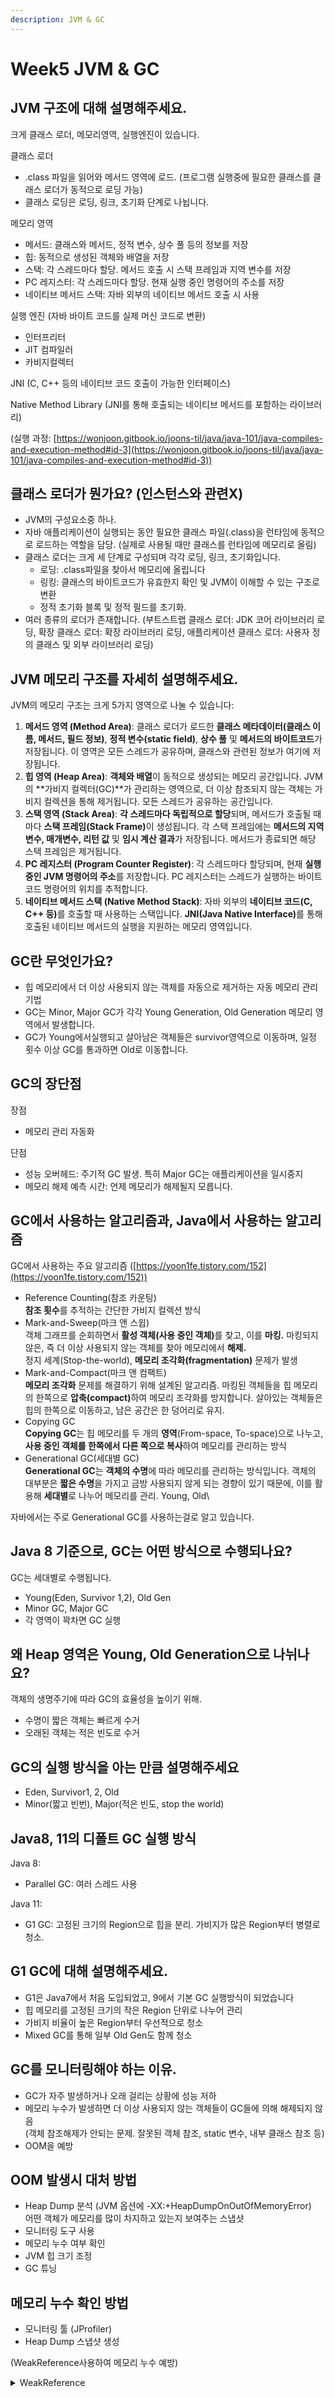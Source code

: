 ```yaml
---
description: JVM & GC
---
```


# Week5 JVM & GC

## &#x20;JVM 구조에 대해 설명해주세요.

크게 클래스 로더, 메모리영역, 실행엔진이 있습니다.

클래스 로더

* .class 파일을 읽어와 메서드 영역에 로드. (프로그램 실행중에 필요한 클래스를 클래스 로더가 동적으로 로딩 가능)
* 클래스 로딩은 로딩, 링크, 초기화 단계로 나뉩니다.

메모리 영역

* 메서드: 클래스와 메서드, 정적 변수, 상수 풀 등의 정보를 저장
* 힙: 동적으로 생성된 객체와 배열을 저장
* 스택: 각 스레드마다 할당. 메서드 호출 시 스택 프레임과 지역 변수를 저장
* PC 레지스터: 각 스레드마다 할당. 현재 실행 중인 명령어의 주소를 저장
* 네이티브 메서드 스택: 자바 외부의 네이티브 메서드 호출 시 사용

실행 엔진 (자바 바이트 코드를 실제 머신 코드로 변환)

* 인터프리터
* JIT 컴파일러
* 카비지컬렉터

JNI (C, C++ 등의 네이티브 코드 호출이 가능한 인터페이스)

Native Method Library (JNI를 통해 호출되는 네이티브 메서드를 포함하는 라이브러리)

(실행 과정: [https://wonjoon.gitbook.io/joons-til/java/java-101/java-compiles-and-execution-method#id-3](https://wonjoon.gitbook.io/joons-til/java/java-101/java-compiles-and-execution-method#id-3))



## 클래스 로더가 뭔가요? (인스턴스와 관련X)

* JVM의 구성요소중 하나.
* 자바 애플리케이션이 실행되는 동안 필요한 클래스 파일(.class)을 런타임에 동적으로 로드하는 역할을 담당. (실제로 사용될 때만 클래스를 런타임에 메모리로 올림)
* 클래스 로더는 크게 세 단계로 구성되며 각각 로딩, 링크, 초기화입니다.
  * 로딩: .class파일을 찾아서 메모리에 올립니다
  * 링킹: 클래스의 바이트코드가 유효한지 확인 및 JVM이 이해할 수 있는 구조로 변환
  * 정적 초기화 블록 및 정적 필드를 초기화.
* 여러 종류의 로더가 존재합니다. (부트스트랩 클래스 로더: JDK 코어 라이브러리 로딩, 확장 클래스 로더: 확장 라이브러리 로딩, 애플리케이션 클래스 로더: 사용자 정의 클래스 및 외부 라이브러리 로딩)



## JVM 메모리 구조를 자세히 설명해주세요.

JVM의 메모리 구조는 크게 5가지 영역으로 나눌 수 있습니다:

1. **메서드 영역 (Method Area)**: 클래스 로더가 로드한 **클래스 메타데이터(클래스 이름, 메서드, 필드 정보)**, **정적 변수(static field)**, **상수 풀** 및 **메서드의 바이트코드**가 저장됩니다. 이 영역은 모든 스레드가 공유하며, 클래스와 관련된 정보가 여기에 저장됩니다.
2. **힙 영역 (Heap Area)**: **객체와 배열**이 동적으로 생성되는 메모리 공간입니다. JVM의 \*\*가비지 컬렉터(GC)\*\*가 관리하는 영역으로, 더 이상 참조되지 않는 객체는 가비지 컬렉션을 통해 제거됩니다. 모든 스레드가 공유하는 공간입니다.
3. **스택 영역 (Stack Area)**: **각 스레드마다 독립적으로 할당**되며, 메서드가 호출될 때마다 **스택 프레임(Stack Frame)**&#xC774; 생성됩니다. 각 스택 프레임에는 **메서드의 지역 변수, 매개변수, 리턴 값** 및 **임시 계산 결과**가 저장됩니다. 메서드가 종료되면 해당 스택 프레임은 제거됩니다.
4. **PC 레지스터 (Program Counter Register)**: 각 스레드마다 할당되며, 현재 **실행 중인 JVM 명령어의 주소**를 저장합니다. PC 레지스터는 스레드가 실행하는 바이트코드 명령어의 위치를 추적합니다.
5. **네이티브 메서드 스택 (Native Method Stack)**: 자바 외부의 **네이티브 코드(C, C++ 등)**&#xB97C; 호출할 때 사용하는 스택입니다. **JNI(Java Native Interface)**&#xB97C; 통해 호출된 네이티브 메서드의 실행을 지원하는 메모리 영역입니다.



## GC란 무엇인가요?

* 힙 메모리에서 더 이상 사용되지 않는 객체를 자동으로 제거하는 자동 메모리 관리 기법
* GC는 Minor, Major GC가 각각 Young Generation, Old Generation 메모리 영역에서 발생합니다.
* GC가  Young에서실행되고 살아남은 객체들은 survivor영역으로 이동하며, 일정 횟수 이상 GC를 통과하면 Old로 이동합니다.



## GC의 장단점

장점

* 메모리 관리 자동화

단점

* 성능 오버헤드: 주기적 GC 발생. 특히 Major GC는 애플리케이션을 일시중지
* 메모리 해제 예측 시간: 언제 메모리가 해제될지 모릅니다.



## GC에서 사용하는 알고리즘과, Java에서 사용하는 알고리즘

GC에서 사용하는 주요 알고리즘 ([https://yoon1fe.tistory.com/152](https://yoon1fe.tistory.com/152))

* Reference Counting(참조 카운팅)\
  **참조 횟수**를 추적하는 간단한 가비지 컬렉션 방식
* Mark-and-Sweep(마크 앤 스윕)\
  객체 그래프를 순회하면서 **활성 객체(사용 중인 객체)**&#xB97C; 찾고, 이를 **마킹.** 마킹되지 않은, 즉 더 이상 사용되지 않는 객체를 찾아 메모리에서 **해제.** \
  정지 세계(Stop-the-world), **메모리 조각화(fragmentation)** 문제가 발생
* Mark-and-Compact(마크 앤 컴팩트)\
  **메모리 조각화** 문제를 해결하기 위해 설계된 알고리즘. 마킹된 객체들을 힙 메모리의 한쪽으로 **압축(compact)**&#xD558;여 메모리 조각화를 방지합니다. 살아있는 객체들은 힙의 한쪽으로 이동하고, 남은 공간은 한 덩어리로 유지.
* Copying GC\
  **Copying GC**는 힙 메모리를 두 개의 **영역**(From-space, To-space)으로 나누고, **사용 중인 객체를 한쪽에서 다른 쪽으로 복사**하여 메모리를 관리하는 방식
* Generational GC(세대별 GC)\
  **Generational GC**는 **객체의 수명**에 따라 메모리를 관리하는 방식입니다. 객체의 대부분은 **짧은 수명**을 가지고 금방 사용되지 않게 되는 경향이 있기 때문에, 이를 활용해 **세대별**로 나누어 메모리를 관리. Young, Old\


자바에서는 주로 Generational GC를 사용하는걸로 알고 있습니다.



## Java 8 기준으로, GC는 어떤 방식으로 수행되나요?

GC는 세대별로 수행됩니다.

* Young(Eden, Survivor 1,2), Old Gen
* Minor GC, Major GC
* 각 영역이 꽉차면 GC 실행



## 왜 Heap 영역은 Young, Old Generation으로 나뉘나요?

객체의 생명주기에 따라 GC의 효율성을 높이기 위해.

* 수명이 짧은 객체는 빠르게 수거
* 오래된 객체는 적은 빈도로 수거



## GC의 실행 방식을 아는 만큼 설명해주세요

* Eden, Survivor1, 2, Old
* Minor(짧고 빈번), Major(적은 빈도, stop the world)



## Java8, 11의 디폴트 GC 실행 방식

Java 8:

* Parallel GC: 여러 스레드 사용

Java 11:

* G1 GC: 고정된 크기의 Region으로 힙을 분리. 가비지가 많은 Region부터 병렬로청소.





## G1 GC에 대해 설명해주세요.

* G1은 Java7에서 처음 도입되었고, 9에서 기본 GC 실행방식이 되었습니다
* 힙 메모리를 고정된 크기의 작은 Region 단위로 나누어 관리
* 가비지 비율이 높은 Region부터 우선적으로 청소
* Mixed GC를 통해 일부 Old Gen도 함께 청소



## GC를 모니터링해야 하는 이유.

* GC가 자주 발생하거나 오래 걸리는 상황에 성능 저하
* 메모리 누수가 발생하면 더 이상 사용되지 않는 객체들이 GC들에 의해 해제되지 않음\
  (객체 참조해제가 안되는 문제. 잘못된 객체 참조, static 변수, 내부 클래스 참조 등)
* OOM을 예방



## OOM 발생시 대처 방법

* Heap Dump 분석 (JVM 옵션에 -XX:+HeapDumpOnOutOfMemoryError)\
  어떤 객체가 메모리를 많이 차지하고 있는지 보여주는 스냅샷
* 모니터링 도구 사용
* 메모리 누수 여부 확인
* JVM 힙 크기 조정
* GC 튜닝



## 메모리 누수 확인 방법

* 모니터링 툴 (JProfiler)
* Heap Dump 스냅샷 생성

(WeakReference사용하여 메모리 누수 예방)

<details>

<summary>WeakReference</summary>

```java
MyObject obj = new MyObject();  // 강한 참조
WeakReference<MyObject> weakRef = new WeakReference<>(obj);  // 약한 참조
```

</details>
